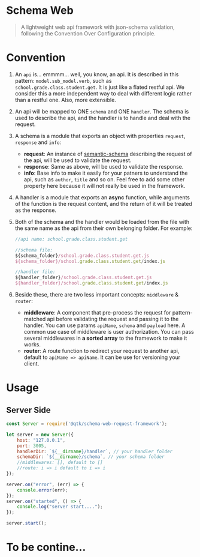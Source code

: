 # Schema Web

> A lightweight web api framework with json-schema validation, following the Convention Over Configuration principle.

# Convention

1. An `api` is... emmmm... well, you know, an api. It is described in this pattern: `model.sub_model.verb`, such as `school.grade.class.student.get`. It is just like a flated restful api. We consider this a more independent way to deal with different logic rather than a restful one. Also, more extensible.

2. An api will be mapped to ONE `schema` and ONE `handler`. The schema is used to describe the api, and the handler is to handle and deal with the request.

3. A schema is a module that exports an object with properties `request`, `response` and `info`: 
    - **request**: An instance of [semantic-schema](https://github.com/magnuslim/semantic-schema) describing the request of the api, will be used to validate the request.
    - **response**: Same as above, will be used to validate the response.
    - **info**: Base info to make it easily for your patners to understand the api, such as `author`, `title` and so on. Feel free to add some other property here because it will not really be used in the framework.

4. A handler is a module that exports an **async** function, while arguments of the function is the request content, and the return of it will be treated as the response.

5. Both of the schema and the handler would be loaded from the file with the same name as the api from their own belonging folder. For example:
    ```js
    //api name: school.grade.class.student.get

    //schema file: 
    ${schema_folder}/school.grade.class.student.get.js
    ${schema_folder}/school.grade.class.student.get/index.js

    //handler file:
    ${handler_folder}/school.grade.class.student.get.js
    ${handler_folder}/school.grade.class.student.get/index.js
    ```

6. Beside these, there are two less important concepts: `middleware` & `router`:
    - **middleware**: A component that pre-process the request for pattern-matched api before validating the request and passing it to the handler. You can use params `apiName`, `schema` and `payload` here. A common use case of middleware is user authorization. You can pass several middlewares in **a sorted array** to the framework to make it works.
    - **router**: A route function to redirect your request to another api, default to `apiName => apiName`. It can be use for versioning your client.

# Usage

## Server Side

```js
const Server = require('@qtk/schema-web-request-framework');

let server = new Server({
    host: "127.0.0.1",
    port: 3005,
    handlerDir: `${__dirname}/handler`, // your handler folder
    schemaDir: `${__dirname}/schema`, // your schema folder
    //middlewares: [], default to []
    //route: i => i default to i => i
});

server.on("error", (err) => {
    console.error(err);
});
server.on("started", () => {
    console.log("server start....");
});

server.start();
```

# To be contine...